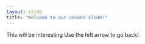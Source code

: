 ```yaml
---
layout: slide
title: "Welcome to our second slide!"
---
```

This will be interesting
Use the left arrow to go back!

